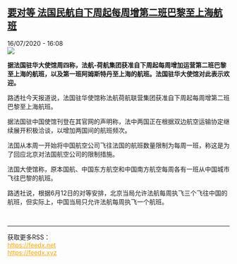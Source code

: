 <!--1594911379000-->
[要对等 法国民航自下周起每周增第二班巴黎至上海航班](http://www.rfi.fr//cn/%E4%B8%AD%E5%9B%BD/20200716-%E8%A6%81%E5%AF%B9%E7%AD%89-%E6%B3%95%E5%9B%BD%E6%B0%91%E8%88%AA%E8%87%AA%E4%B8%8B%E5%91%A8%E8%B5%B7%E6%AF%8F%E5%91%A8%E5%A2%9E%E7%AC%AC%E4%BA%8C%E7%8F%AD%E5%B7%B4%E9%BB%8E%E8%87%B3%E4%B8%8A%E6%B5%B7%E8%88%AA%E7%8F%AD)
------

<div>16/07/2020 - 16:08</div><img src="https://s.rfi.fr/media/display/40409d3a-11dc-11ea-b0c5-005056a99247/w:310/p:16x9/untitled-1-8_0.jpg"><p><strong>据法国驻华大使馆周四称，法航-荷航集团获准自下周起每周增加运营第二班巴黎至上海的航班，以及第一班阿姆斯特丹至上海的航班。法国驻华大使馆对此表示欢迎。</strong></p><div class="t-content__body u-clearfix"><div class="m-interstitial"></div><p>路透社今天报道说，法国驻华使馆称法航荷航联营集团获准自下周起每周增第二班巴黎至上海航班。</p><p>据法国驻中国使馆刊登在其官网的声明称，法中两国正在根据双边航空运输协定继续展开积极洽谈，以增加两国间的航班频次。</p><p>法国从本周一开始将中国航空公司飞往法国的航班数量限制为每周一班，称这是为了回应北京对法国航空公司的限制措施。</p><p>法国大使馆称，原本国航、中国东方航空和中国南方航空每周各有一班从中国城市飞往巴黎的航班。</p><p>路透社说，根据6月12日的对等安排，北京当局允许法航每周执飞三个飞往中国的航班，但实际上，中国当局只允许法航每周执飞一个航班。</p><div class="o-self-promo o-self-promo--nl o-self-promo--hidden" data-selfpromo-newsletter></div><div class="o-self-promo o-self-promo--app o-self-promo--hidden" data-selfpromo-app></div></div><br><hr><div>获取更多RSS：<br><a href="https://feedx.net" style="color:orange" target="_blank">https://feedx.net</a> <br><a href="https://feedx.xyz" style="color:orange" target="_blank">https://feedx.xyz</a><br></div>
